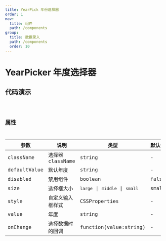 ```yaml
---
title: YearPick 年份选择器
order: 1
nav:
  title: 组件
  path: /components
group:
  title: 数据录入
  path: /components
  order: 10
---
```


# YearPicker 年度选择器

## 代码演示
<code src="./demo/base.tsx" />

## 属性
| 参数 | 说明 | 类型 | 默认值 |
| --- | --- | --- | --- |
| className | 选择器 className | string | - |
| defaultValue | 默认年度 | string | - |
| disabled | 禁用组件 | boolean | false |
| size | 选择框大小 | `large` \| `middle` \| `small` | small |
| style | 自定义输入框样式 | CSSProperties | - |
| value | 年度 | string | - |
| onChange | 选择数据时的回调 | function(value:string) | - |

